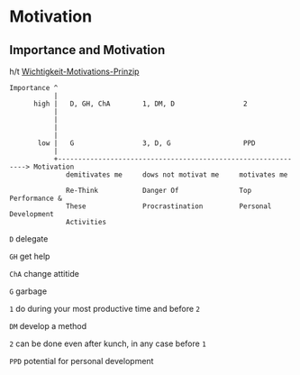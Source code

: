 # Motivation

## Importance and Motivation

h/t [Wichtigkeit-Motivations-Prinzip](https://www.streuverluste.de/fuehrung-management-wichtigkeit-motivations-prinzip-wm-prinzip/)

```
Importance ^
           |
      high |   D, GH, ChA        1, DM, D                 2
           |         
           |
           |
           |
       low |   G                 3, D, G                  PPD
           |
           +--------------------------------------------------------------> Motivation      
              demitivates me     dows not motivat me     motivates me
              
              Re-Think           Danger Of               Top Performance &
              These              Procrastination         Personal Development
              Activities
```
`D` delegate 

`GH` get help 

`ChA` change attitide

`G` garbage

`1` do during your most productive time and before `2`

`DM` develop a method

`2` can be done even after kunch, in any case before `1`

`PPD` potential for personal development
